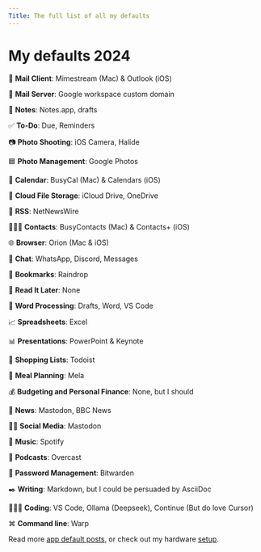 ```yaml
---
Title: The full list of all my defaults
---
```


# My defaults 2024

<!-- truncate -->

📨 **Mail Client**: Mimestream (Mac) & Outlook (iOS)

📮 **Mail Server**: Google workspace custom domain

📝 **Notes**: Notes.app, drafts

✅ **To-Do**: Due, Reminders

📷 **Photo Shooting**: iOS Camera, Halide

🟦 **Photo Management**: Google Photos

📆 **Calendar**: BusyCal (Mac) & Calendars (iOS)

📁 **Cloud File Storage**: iCloud Drive, OneDrive

📖 **RSS**: NetNewsWire

🙍🏻‍♂️ **Contacts**: BusyContacts (Mac) & Contacts+ (iOS)

🌐 **Browser**: Orion (Mac & iOS)

💬 **Chat**: WhatsApp, Discord, Messages

🔖 **Bookmarks**: Raindrop

📑 **Read It Later**: None

📜 **Word Processing**: Drafts, Word, VS Code

📈 **Spreadsheets**: Excel

📊 **Presentations**: PowerPoint & Keynote

🛒 **Shopping Lists**: Todoist

🍴 **Meal Planning**: Mela

💰 **Budgeting and Personal Finance**: None, but I should

📰 **News**: Mastodon, BBC News

🤦‍♂️ **Social Media**: Mastodon

🎵 **Music**: Spotify

🎤 **Podcasts**: Overcast

🔐 **Password Management**: Bitwarden

✒️ **Writing**: Markdown, but I could be persuaded by AsciiDoc

🧑🏻‍💻 **Coding**: VS Code, Ollama (Deepseek), Continue (But do love Cursor)

⌘ **Command line**: Warp

Read more [app default posts](https://defaults.rknight.me/), or check out my hardware [setup](/setup).